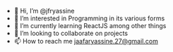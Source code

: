 - 👋 Hi, I’m @jfryassine
- 👀 I’m interested in Programming in its various forms
- 🌱 I’m currently learning ReactJS among other things
- 💞️ I’m looking to collaborate on projects  
- 📫 How to reach me jaafaryassine.27@gmail.com


<!---
jfryassine/jfryassine is a ✨ special ✨ repository because its `README.md` (this file) appears on your GitHub profile.
You can click the Preview link to take a look at your changes.
--->
